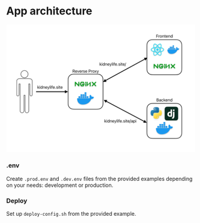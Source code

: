 
# App architecture
![App architecture diagram](AppDiagram.png)


### .env
Create `.prod.env` and `.dev.env` files from the provided examples depending on your needs: development or production.
 

 ### Deploy
Set up `deploy-config.sh` from the provided example.
